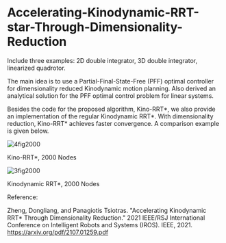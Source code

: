 # Accelerating-Kinodynamic-RRT-star-Through-Dimensionality-Reduction
Include three examples: 2D double integrator, 3D double integrator, linearized quadrotor.

The main idea is to use a Partial-Final-State-Free (PFF) optimal controller for dimensionality reduced Kinodynamic motion planning.
Also derived an analytical solution for the PFF optimal control problem for linear systems.

Besides the code for the proposed algorithm, Kino-RRT*, we also provide an implementation of the regular Kinodynamic RRT*.
With dimensionality reduction, Kino-RRT* achieves faster convergence. A comparison example is given below.

![4fig2000](https://user-images.githubusercontent.com/37213419/159105348-b628a774-67ca-4a69-90bd-c2de386e9233.png)

Kino-RRT*, 2000 Nodes

![3fig2000](https://user-images.githubusercontent.com/37213419/159105337-612a55dd-d3a7-4639-8dbc-91f100c56d79.png)

Kinodynamic RRT*, 2000 Nodes

Reference: 

Zheng, Dongliang, and Panagiotis Tsiotras. "Accelerating Kinodynamic RRT* Through Dimensionality Reduction." 2021 IEEE/RSJ International Conference on Intelligent Robots and Systems (IROS). IEEE, 2021.
https://arxiv.org/pdf/2107.01259.pdf
